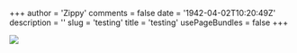 +++
author = 'Zippy'
comments = false
date = '1942-04-02T10:20:49Z'
description = ''
slug = 'testing'
title = 'testing'
usePageBundles = false
+++



![](/images/nick.png#right) 





